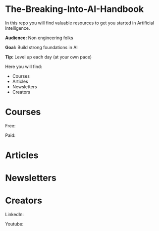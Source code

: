 # The-Breaking-Into-AI-Handbook
In this repo you will find valuable resources to get you started in
Artificial Intelligence.

**Audience:** Non engineering folks 

**Goal:** Build strong foundations in AI

**Tip:** Level up each day (at your own pace)

Here you will find:

* Courses
* Articles
* Newsletters
* Creators 

# Courses 
Free: 

Paid: 

# Articles 

# Newsletters

# Creators

LinkedIn: 

Youtube: 
